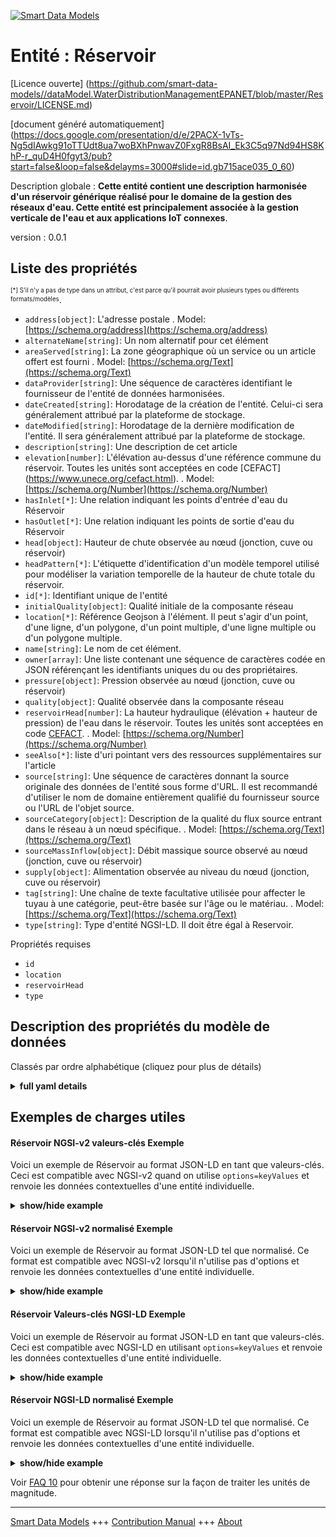 <!-- 10-Header -->  
[![Smart Data Models](https://smartdatamodels.org/wp-content/uploads/2022/01/SmartDataModels_logo.png "Logo")](https://smartdatamodels.org)  
Entité : Réservoir  
==================<!-- /10-Header -->  
<!-- 15-License -->  
[Licence ouverte] (https://github.com/smart-data-models//dataModel.WaterDistributionManagementEPANET/blob/master/Reservoir/LICENSE.md)  
[document généré automatiquement] (https://docs.google.com/presentation/d/e/2PACX-1vTs-Ng5dIAwkg91oTTUdt8ua7woBXhPnwavZ0FxgR8BsAI_Ek3C5q97Nd94HS8KhP-r_quD4H0fgyt3/pub?start=false&loop=false&delayms=3000#slide=id.gb715ace035_0_60)  
<!-- /15-License -->  
<!-- 20-Description -->  
Description globale : **Cette entité contient une description harmonisée d'un réservoir générique réalisé pour le domaine de la gestion des réseaux d'eau. Cette entité est principalement associée à la gestion verticale de l'eau et aux applications IoT connexes**.  
version : 0.0.1  
<!-- /20-Description -->  
<!-- 30-PropertiesList -->  

## Liste des propriétés  

<sup><sub>[*] S'il n'y a pas de type dans un attribut, c'est parce qu'il pourrait avoir plusieurs types ou différents formats/modèles</sub></sup>.  
- `address[object]`: L'adresse postale  . Model: [https://schema.org/address](https://schema.org/address)- `alternateName[string]`: Un nom alternatif pour cet élément  - `areaServed[string]`: La zone géographique où un service ou un article offert est fourni  . Model: [https://schema.org/Text](https://schema.org/Text)- `dataProvider[string]`: Une séquence de caractères identifiant le fournisseur de l'entité de données harmonisées.  - `dateCreated[string]`: Horodatage de la création de l'entité. Celui-ci sera généralement attribué par la plateforme de stockage.  - `dateModified[string]`: Horodatage de la dernière modification de l'entité. Il sera généralement attribué par la plateforme de stockage.  - `description[string]`: Une description de cet article  - `elevation[number]`: L'élévation au-dessus d'une référence commune du réservoir. Toutes les unités sont acceptées en code [CEFACT] (https://www.unece.org/cefact.html).  . Model: [https://schema.org/Number](https://schema.org/Number)- `hasInlet[*]`: Une relation indiquant les points d'entrée d'eau du Réservoir  - `hasOutlet[*]`: Une relation indiquant les points de sortie d'eau du Réservoir  - `head[object]`: Hauteur de chute observée au nœud (jonction, cuve ou réservoir)  - `headPattern[*]`: L'étiquette d'identification d'un modèle temporel utilisé pour modéliser la variation temporelle de la hauteur de chute totale du réservoir.  - `id[*]`: Identifiant unique de l'entité  - `initialQuality[object]`: Qualité initiale de la composante réseau  - `location[*]`: Référence Geojson à l'élément. Il peut s'agir d'un point, d'une ligne, d'un polygone, d'un point multiple, d'une ligne multiple ou d'un polygone multiple.  - `name[string]`: Le nom de cet élément.  - `owner[array]`: Une liste contenant une séquence de caractères codée en JSON référençant les identifiants uniques du ou des propriétaires.  - `pressure[object]`: Pression observée au nœud (jonction, cuve ou réservoir)  - `quality[object]`: Qualité observée dans la composante réseau  - `reservoirHead[number]`: La hauteur hydraulique (élévation + hauteur de pression) de l'eau dans le réservoir. Toutes les unités sont acceptées en code [CEFACT](https://www.unece.org/cefact.html).  . Model: [https://schema.org/Number](https://schema.org/Number)- `seeAlso[*]`: liste d'uri pointant vers des ressources supplémentaires sur l'article  - `source[string]`: Une séquence de caractères donnant la source originale des données de l'entité sous forme d'URL. Il est recommandé d'utiliser le nom de domaine entièrement qualifié du fournisseur source ou l'URL de l'objet source.  - `sourceCategory[object]`: Description de la qualité du flux source entrant dans le réseau à un nœud spécifique.  . Model: [https://schema.org/Text](https://schema.org/Text)- `sourceMassInflow[object]`: Débit massique source observé au nœud (jonction, cuve ou réservoir)  - `supply[object]`: Alimentation observée au niveau du nœud (jonction, cuve ou réservoir)  - `tag[string]`: Une chaîne de texte facultative utilisée pour affecter le tuyau à une catégorie, peut-être basée sur l'âge ou le matériau.  . Model: [https://schema.org/Text](https://schema.org/Text)- `type[string]`: Type d'entité NGSI-LD. Il doit être égal à Reservoir.  <!-- /30-PropertiesList -->  
<!-- 35-RequiredProperties -->  
Propriétés requises  
- `id`  - `location`  - `reservoirHead`  - `type`  <!-- /35-RequiredProperties -->  
<!-- 40-RequiredProperties -->  
<!-- /40-RequiredProperties -->  
<!-- 50-DataModelHeader -->  
## Description des propriétés du modèle de données  
Classés par ordre alphabétique (cliquez pour plus de détails)  
<!-- /50-DataModelHeader -->  
<!-- 60-ModelYaml -->  
<details><summary><strong>full yaml details</strong></summary>    
```yaml  
Reservoir:    
  description: 'This entity contains a harmonised description of a generic Reservoir made for the Water Network Management domain. This entity is primarily associated with the water management vertical and related IoT applications.'    
  properties:    
    address:    
      description: 'The mailing address'    
      properties:    
        addressCountry:    
          description: 'Property. The country. For example, Spain. Model:''https://schema.org/addressCountry'''    
          type: string    
        addressLocality:    
          description: 'Property. The locality in which the street address is, and which is in the region. Model:''https://schema.org/addressLocality'''    
          type: string    
        addressRegion:    
          description: 'Property. The region in which the locality is, and which is in the country. Model:''https://schema.org/addressRegion'''    
          type: string    
        postOfficeBoxNumber:    
          description: 'Property. The post office box number for PO box addresses. For example, 03578. Model:''https://schema.org/postOfficeBoxNumber'''    
          type: string    
        postalCode:    
          description: 'Property. The postal code. For example, 24004. Model:''https://schema.org/https://schema.org/postalCode'''    
          type: string    
        streetAddress:    
          description: 'Property. The street address. Model:''https://schema.org/streetAddress'''    
          type: string    
      type: object    
      x-ngsi:    
        model: https://schema.org/address    
        type: Property    
    alternateName:    
      description: 'An alternative name for this item'    
      type: string    
      x-ngsi:    
        type: Property    
    areaServed:    
      description: 'The geographic area where a service or offered item is provided'    
      type: string    
      x-ngsi:    
        model: https://schema.org/Text    
        type: Property    
    dataProvider:    
      description: 'A sequence of characters identifying the provider of the harmonised data entity.'    
      type: string    
      x-ngsi:    
        type: Property    
    dateCreated:    
      description: 'Entity creation timestamp. This will usually be allocated by the storage platform.'    
      format: date-time    
      type: string    
      x-ngsi:    
        type: Property    
    dateModified:    
      description: 'Timestamp of the last modification of the entity. This will usually be allocated by the storage platform.'    
      format: date-time    
      type: string    
      x-ngsi:    
        type: Property    
    description:    
      description: 'A description of this item'    
      type: string    
      x-ngsi:    
        type: Property    
    elevation:    
      description: 'The elevation above some common reference of the Reservoir. All units are accepted in [CEFACT](https://www.unece.org/cefact.html) code.'    
      type: number    
      x-ngsi:    
        model: https://schema.org/Number    
        type: Property    
        units: Metre    
    hasInlet:    
      anyOf:    
        - description: 'Property. Identifier format of any NGSI entity'    
          maxLength: 256    
          minLength: 1    
          pattern: ^[\w\-\.\{\}\$\+\*\[\]`|~^@!,:\\]+$    
          type: string    
        - description: 'Property. Identifier format of any NGSI entity'    
          format: uri    
          type: string    
      description: 'A relationship indicating the water inlet points of the Reservoir'    
      x-ngsi:    
        type: Relationship    
    hasOutlet:    
      anyOf:    
        - description: 'Property. Identifier format of any NGSI entity'    
          maxLength: 256    
          minLength: 1    
          pattern: ^[\w\-\.\{\}\$\+\*\[\]`|~^@!,:\\]+$    
          type: string    
        - description: 'Property. Identifier format of any NGSI entity'    
          format: uri    
          type: string    
      description: 'A relationship indicating the water outlet points of the Reservoir'    
      x-ngsi:    
        type: Relationship    
    head:    
      description: 'Observed head at the node (junction, tank or reservoir)'    
      properties:    
        observedBy:    
          anyOf:    
            - description: 'Property. Identifier format of any NGSI entity'    
              maxLength: 256    
              minLength: 1    
              pattern: ^[\w\-\.\{\}\$\+\*\[\]`|~^@!,:\\]+$    
              type: string    
            - description: 'Property. Identifier format of any NGSI entity'    
              format: uri    
              type: string    
        value:    
          type: number    
      type: object    
      x-ngsi:    
        type: Property    
    headPattern:    
      anyOf:    
        - description: 'Property. Identifier format of any NGSI entity'    
          maxLength: 256    
          minLength: 1    
          pattern: ^[\w\-\.\{\}\$\+\*\[\]`|~^@!,:\\]+$    
          type: string    
        - description: 'Property. Identifier format of any NGSI entity'    
          format: uri    
          type: string    
      description: 'The ID label of a time pattern used to model time variation in the reservoir''s total head'    
      x-ngsi:    
        type: Relationship    
    id:    
      anyOf: &reservoir_-_properties_-_owner_-_items_-_anyof    
        - description: 'Property. Identifier format of any NGSI entity'    
          maxLength: 256    
          minLength: 1    
          pattern: ^[\w\-\.\{\}\$\+\*\[\]`|~^@!,:\\]+$    
          type: string    
        - description: 'Property. Identifier format of any NGSI entity'    
          format: uri    
          type: string    
      description: 'Unique identifier of the entity'    
      x-ngsi:    
        type: Property    
    initialQuality:    
      description: 'Initial quality in the network component'    
      properties:    
        observedBy:    
          anyOf:    
            - description: 'Property. Identifier format of any NGSI entity'    
              maxLength: 256    
              minLength: 1    
              pattern: ^[\w\-\.\{\}\$\+\*\[\]`|~^@!,:\\]+$    
              type: string    
            - description: 'Property. Identifier format of any NGSI entity'    
              format: uri    
              type: string    
        value:    
          type: number    
      type: object    
      x-ngsi:    
        type: Property    
    location:    
      description: 'Geojson reference to the item. It can be Point, LineString, Polygon, MultiPoint, MultiLineString or MultiPolygon'    
      oneOf:    
        - description: 'GeoProperty. Geojson reference to the item. Point'    
          properties:    
            bbox:    
              items:    
                type: number    
              minItems: 4    
              type: array    
            coordinates:    
              items:    
                type: number    
              minItems: 2    
              type: array    
            type:    
              enum:    
                - Point    
              type: string    
          required:    
            - type    
            - coordinates    
          title: 'GeoJSON Point'    
          type: object    
        - description: 'GeoProperty. Geojson reference to the item. LineString'    
          properties:    
            bbox:    
              items:    
                type: number    
              minItems: 4    
              type: array    
            coordinates:    
              items:    
                items:    
                  type: number    
                minItems: 2    
                type: array    
              minItems: 2    
              type: array    
            type:    
              enum:    
                - LineString    
              type: string    
          required:    
            - type    
            - coordinates    
          title: 'GeoJSON LineString'    
          type: object    
        - description: 'GeoProperty. Geojson reference to the item. Polygon'    
          properties:    
            bbox:    
              items:    
                type: number    
              minItems: 4    
              type: array    
            coordinates:    
              items:    
                items:    
                  items:    
                    type: number    
                  minItems: 2    
                  type: array    
                minItems: 4    
                type: array    
              type: array    
            type:    
              enum:    
                - Polygon    
              type: string    
          required:    
            - type    
            - coordinates    
          title: 'GeoJSON Polygon'    
          type: object    
        - description: 'GeoProperty. Geojson reference to the item. MultiPoint'    
          properties:    
            bbox:    
              items:    
                type: number    
              minItems: 4    
              type: array    
            coordinates:    
              items:    
                items:    
                  type: number    
                minItems: 2    
                type: array    
              type: array    
            type:    
              enum:    
                - MultiPoint    
              type: string    
          required:    
            - type    
            - coordinates    
          title: 'GeoJSON MultiPoint'    
          type: object    
        - description: 'GeoProperty. Geojson reference to the item. MultiLineString'    
          properties:    
            bbox:    
              items:    
                type: number    
              minItems: 4    
              type: array    
            coordinates:    
              items:    
                items:    
                  items:    
                    type: number    
                  minItems: 2    
                  type: array    
                minItems: 2    
                type: array    
              type: array    
            type:    
              enum:    
                - MultiLineString    
              type: string    
          required:    
            - type    
            - coordinates    
          title: 'GeoJSON MultiLineString'    
          type: object    
        - description: 'GeoProperty. Geojson reference to the item. MultiLineString'    
          properties:    
            bbox:    
              items:    
                type: number    
              minItems: 4    
              type: array    
            coordinates:    
              items:    
                items:    
                  items:    
                    items:    
                      type: number    
                    minItems: 2    
                    type: array    
                  minItems: 4    
                  type: array    
                type: array    
              type: array    
            type:    
              enum:    
                - MultiPolygon    
              type: string    
          required:    
            - type    
            - coordinates    
          title: 'GeoJSON MultiPolygon'    
          type: object    
      x-ngsi:    
        type: GeoProperty    
    name:    
      description: 'The name of this item.'    
      type: string    
      x-ngsi:    
        type: Property    
    owner:    
      description: 'A List containing a JSON encoded sequence of characters referencing the unique Ids of the owner(s)'    
      items:    
        anyOf: *reservoir_-_properties_-_owner_-_items_-_anyof    
        description: 'Property. Unique identifier of the entity'    
      type: array    
      x-ngsi:    
        type: Property    
    pressure:    
      description: 'Observed pressure at the node (junction, tank or reservoir)'    
      properties:    
        observedBy:    
          anyOf:    
            - description: 'Property. Identifier format of any NGSI entity'    
              maxLength: 256    
              minLength: 1    
              pattern: ^[\w\-\.\{\}\$\+\*\[\]`|~^@!,:\\]+$    
              type: string    
            - description: 'Property. Identifier format of any NGSI entity'    
              format: uri    
              type: string    
        value:    
          type: number    
      type: object    
      x-ngsi:    
        type: Property    
    quality:    
      description: 'Observed quality in the network component'    
      properties:    
        observedBy:    
          anyOf:    
            - description: 'Property. Identifier format of any NGSI entity'    
              maxLength: 256    
              minLength: 1    
              pattern: ^[\w\-\.\{\}\$\+\*\[\]`|~^@!,:\\]+$    
              type: string    
            - description: 'Property. Identifier format of any NGSI entity'    
              format: uri    
              type: string    
        value:    
          type: number    
      type: object    
      x-ngsi:    
        type: Property    
    reservoirHead:    
      description: 'The hydraulic head (elevation + pressure head) of water in the Reservoir. All units are accepted in [CEFACT](https://www.unece.org/cefact.html) code.'    
      type: number    
      x-ngsi:    
        model: https://schema.org/Number    
        type: Property    
        units: Metre    
    seeAlso:    
      description: 'list of uri pointing to additional resources about the item'    
      oneOf:    
        - items:    
            format: uri    
            type: string    
          minItems: 1    
          type: array    
        - format: uri    
          type: string    
      x-ngsi:    
        type: Property    
    source:    
      description: 'A sequence of characters giving the original source of the entity data as a URL. Recommended to be the fully qualified domain name of the source provider, or the URL to the source object.'    
      type: string    
      x-ngsi:    
        type: Property    
    sourceCategory:    
      description: 'Description of the quality of source flow entering the network at a specific node.'    
      properties:    
        sourcePattern:    
          anyOf:    
            - description: 'Property. Identifier format of any NGSI entity'    
              maxLength: 256    
              minLength: 1    
              pattern: ^[\w\-\.\{\}\$\+\*\[\]`|~^@!,:\\]+$    
              type: string    
            - description: 'Property. Identifier format of any NGSI entity'    
              format: uri    
              type: string    
          description: 'Relationship. A relationship to the pattern pf the sourceCategory property'    
        sourceQuality:    
          description: 'Property. Model:''https://schema.org/Number''. Units: ''mg/L''. Baseline or average concentration (or mass flow rate) of source. A sub-property of the Property ''sourceCategory''. All units are accepted in [CEFACT](https://www.unece.org/cefact.html) code.'    
          type: number    
        sourceType:    
          description: 'Property. Model:''https://schema.org/Text''. A sub-property of the Property ''sourceCategory'''    
          enum:    
            - CONCEN    
            - MASS    
            - FLOWPACED    
            - SETPOINT    
          type: string    
      type: object    
      x-ngsi:    
        model: https://schema.org/Text    
        type: Property    
    sourceMassInflow:    
      description: 'Observed source mass inflow at the node (junction, tank or reservoir)'    
      properties:    
        observedBy:    
          anyOf:    
            - description: 'Property. Identifier format of any NGSI entity'    
              maxLength: 256    
              minLength: 1    
              pattern: ^[\w\-\.\{\}\$\+\*\[\]`|~^@!,:\\]+$    
              type: string    
            - description: 'Property. Identifier format of any NGSI entity'    
              format: uri    
              type: string    
        value:    
          type: number    
      type: object    
      x-ngsi:    
        type: Property    
    supply:    
      description: 'Observed supply at the node (junction, tank or reservoir)'    
      properties:    
        observedBy:    
          anyOf:    
            - description: 'Property. Identifier format of any NGSI entity'    
              maxLength: 256    
              minLength: 1    
              pattern: ^[\w\-\.\{\}\$\+\*\[\]`|~^@!,:\\]+$    
              type: string    
            - description: 'Property. Identifier format of any NGSI entity'    
              format: uri    
              type: string    
        value:    
          type: number    
      type: object    
      x-ngsi:    
        type: Property    
    tag:    
      description: 'An optional text string used to assign the pipe to a category, perhaps one based on age or material'    
      type: string    
      x-ngsi:    
        model: https://schema.org/Text    
        type: Property    
    type:    
      description: 'NGSI-LD Entity Type. It must be equal to Reservoir.'    
      enum:    
        - Reservoir    
      type: string    
      x-ngsi:    
        type: Property    
  required:    
    - id    
    - type    
    - location    
    - reservoirHead    
  type: object    
  x-derived-from: ""    
  x-disclaimer: 'Redistribution and use in source and binary forms, with or without modification, are permitted  provided that the license conditions are met. Copyleft (c) 2021 Contributors to Smart Data Models Program'    
  x-license-url: https://github.com/smart-data-models/dataModel.WaterDistributionManagementEPANET/blob/master/Reservoir/LICENSE.md    
  x-model-schema: https://smart-data-models.github.io/dataModel.WaterDistributionManagementEPANET/Reservoir/schema.json    
  x-model-tags: FIWARE4WATER    
  x-version: 0.0.1    
```  
</details>    
<!-- /60-ModelYaml -->  
<!-- 70-MiddleNotes -->  
<!-- /70-MiddleNotes -->  
<!-- 80-Examples -->  
## Exemples de charges utiles  
#### Réservoir NGSI-v2 valeurs-clés Exemple  
Voici un exemple de Réservoir au format JSON-LD en tant que valeurs-clés. Ceci est compatible avec NGSI-v2 quand on utilise `options=keyValues` et renvoie les données contextuelles d'une entité individuelle.  
<details><summary><strong>show/hide example</strong></summary>    
```json  
{  
  "id": "1863179e-3768-4480-9167-ff21f870dd19",  
  "type": "Reservoir",  
  "location": {  
    "type": "Point",  
    "coordinates": [  
      24.30623,  
      60.07966  
    ]  
  },  
  "reservoirHead": 59.00,  
  "headPattern": "fbcb5fc8-8ca3-4533",  
  "elevation": 105.8,  
  "description": "This entity contains a harmonised description of a Reservoir",  
  "initialQuality": {  
    "value": 0.5  
  },  
  "sourceCategory": {  
    "value": "CategroyX",  
    "sourceType": "MASS",  
    "sourceQuality": 1.2,  
    "sourcePattern": "fbcb5fc8-8ca3-4533-a2eb-34bc89262190"  
  },  
  "tag": "DMA1"  
}  
```  
</details>  
#### Réservoir NGSI-v2 normalisé Exemple  
Voici un exemple de Réservoir au format JSON-LD tel que normalisé. Ce format est compatible avec NGSI-v2 lorsqu'il n'utilise pas d'options et renvoie les données contextuelles d'une entité individuelle.  
<details><summary><strong>show/hide example</strong></summary>    
```json  
{  
  "id": "1863179e-3768-4480-9167-ff21f870dd19",  
  "type": "Reservoir",  
  "location": {  
    "type": "geo:json",  
    "value": {  
      "type": "Point",  
      "coordinates": [  
        24.30623,  
        60.07966  
      ]  
    }  
  },  
  "reservoirHead": {  
    "type": "Number",  
    "value": 59.00  
  },  
  "headPattern": {  
    "type": "Relationship",  
    "object": "fbcb5fc8-8ca3-4533"  
  },  
  "elevation": {  
    "type": "Number",  
    "value": 105.8  
  },  
  "description": {  
    "type": "Text",  
    "value": "This entity contains a harmonised description of a Reservoir"  
  },  
  "initialQuality": {  
    "type": "Number",  
    "value": 0.5  
  },  
  "sourceCategory": {  
    "type": "object",  
    "value": {  
      "value": "CategoryX",  
      "sourceType": "MASS",  
      "sourceQuality": 1.2,  
      "sourcePattern": "fbcb5fc8-8ca3-4533-a2eb-34bc89262190"  
    }  
  },  
  "tag": {  
    "type": "Text",  
    "value": "DMA1"  
  },  
  "pressure": {  
    "type": "object",  
    "value": {  
      "value": 20,  
      "observedBy": "device-9845A"  
    }  
  },  
  "supply": {  
    "type": "object",  
    "value": {  
      "value": 150,  
      "observedBy": "device-9845A"  
    }  
  },  
  "head": {  
    "type": "object",  
    "value": {  
      "value": 20,  
      "observedBy": "device-9845A"  
    }  
  },  
  "quality": {  
    "type": "object",  
    "value": {  
      "value": 0.5,  
      "observedBy": "device-9845A"  
    }  
  },  
  "sourceMassInflow": {  
    "type": "object",  
    "value": {  
      "value": 100,  
      "observedBy": "device-9845A"  
    }  
  }  
}  
```  
</details>  
#### Réservoir Valeurs-clés NGSI-LD Exemple  
Voici un exemple de Réservoir au format JSON-LD en tant que valeurs-clés. Ceci est compatible avec NGSI-LD en utilisant `options=keyValues` et renvoie les données contextuelles d'une entité individuelle.  
<details><summary><strong>show/hide example</strong></summary>    
```json  
{  
    "id": "urn:ngsi-ld:Reservoir:1863179e-3768-4480-9167-ff21f870dd19",  
    "type": "Reservoir",  
    "createdAt": "2020-03-02T15:42:00Z",  
    "description": "This entity contains a harmonised description of a Reservoir",  
    "elevation": 105.8,  
    "headPattern": "urn:ngsi-ld:Pattern:fbcb5fc8-8ca3-4533",  
    "initialQuality": 0.5,  
    "location": {  
        "coordinates": [  
            24.30623,  
            60.07966  
        ],  
        "type": "Point"  
    },  
    "modifiedAt": "2020-03-02T15:45:00Z",  
    "reservoirHead": 59.0,  
    "sourceCategory": "CategroyX",  
    "tag": "DMA1",  
    "@context": [  
        "https://raw.githubusercontent.com/smart-data-models/dataModel.WaterDistributionManagementEPANET/master/context.jsonld"  
    ]  
}  
```  
</details>  
#### Réservoir NGSI-LD normalisé Exemple  
Voici un exemple de Réservoir au format JSON-LD tel que normalisé. Ce format est compatible avec NGSI-LD lorsqu'il n'utilise pas d'options et renvoie les données contextuelles d'une entité individuelle.  
<details><summary><strong>show/hide example</strong></summary>    
```json  
{  
    "id": "urn:ngsi-ld:Reservoir:1863179e-3768-4480-9167-ff21f870dd19",  
    "type": "Reservoir",  
    "description": {  
        "type": "Property",  
        "value": "This entity contains a harmonised description of a Reservoir"  
    },  
    "elevation": {  
        "type": "Property",  
        "value": 105.8,  
        "unitCode": "MTR"  
    },  
    "head": {  
        "type": "Property",  
        "value": {  
            "type": "Property",  
            "value": 20,  
            "unitCode": "MTR"  
        },  
        "observedBy": {  
            "type": "Relationship",  
            "object": "urn:ngsi-ld:Device:device-9845A"  
        }  
    },  
    "headPattern": {  
        "type": "Relationship",  
        "object": "urn:ngsi-ld:Pattern:fbcb5fc8-8ca3-4533"  
    },  
    "initialQuality": {  
        "type": "Property",  
        "value": 0.5,  
        "unitCode": "M1"  
    },  
    "location": {  
        "type": "GeoProperty",  
        "value": {  
            "type": "Point",  
            "coordinates": [  
                24.30623,  
                60.07966  
            ]  
        }  
    },  
    "pressure": {  
        "type": "Property",  
        "value": {  
            "type": "Property",  
            "value": 20,  
            "unitCode": "MTR"  
        },  
        "observedBy": {  
            "type": "Relationship",  
            "object": "urn:ngsi-ld:Device:device-9845A"  
        }  
    },  
    "quality": {  
        "type": "Property",  
        "value": {  
            "type": "Property",  
            "value": 0.5,  
            "unitCode": "M1"  
        },  
        "observedBy": {  
            "type": "Relationship",  
            "object": "urn:ngsi-ld:Device:device-9845A"  
        }  
    },  
    "reservoirHead": {  
        "type": "Property",  
        "value": 59.0,  
        "unitCode": "MTR"  
    },  
    "sourceCategory": {  
        "type": "Property",  
        "value": {  
            "type": "Property",  
            "value": "CategoryX"  
        },  
        "sourceType": {  
            "type": "Property",  
            "value": "MASS"  
        },  
        "sourceQuality": {  
            "type": "Property",  
            "value": 1.2,  
            "unitCode": "M1"  
        },  
        "sourcePattern": {  
            "type": "Relationship",  
            "object": "urn:ngsi-ld:Pattern:fbcb5fc8-8ca3-4533-a2eb-34bc89262190"  
        }  
    },  
    "sourceMassInflow": {  
        "type": "Property",  
        "value": {  
            "type": "Property",  
            "value": 100,  
            "unitCode": "F27"  
        },  
        "observedBy": {  
            "type": "Relationship",  
            "object": "urn:ngsi-ld:Device:device-9845A"  
        }  
    },  
    "supply": {  
        "type": "Property",  
        "value": {  
            "type": "Property",  
            "value": 150,  
            "unitCode": "LTR"  
        },  
        "observedBy": {  
            "type": "Relationship",  
            "object": "urn:ngsi-ld:Device:device-9845A"  
        }  
    },  
    "tag": {  
        "type": "Property",  
        "value": "DMA1"  
    },  
    "@context": [  
        "https://raw.githubusercontent.com/smart-data-models/dataModel.WaterDistributionManagementEPANET/master/context.jsonld"  
    ]  
}  
```  
</details><!-- /80-Examples -->  
<!-- 90-FooterNotes -->  
<!-- /90-FooterNotes -->  
<!-- 95-Units -->  
Voir [FAQ 10](https://smartdatamodels.org/index.php/faqs/) pour obtenir une réponse sur la façon de traiter les unités de magnitude.  
<!-- /95-Units -->  
<!-- 97-LastFooter -->  
---  
[Smart Data Models](https://smartdatamodels.org) +++ [Contribution Manual](https://bit.ly/contribution_manual) +++ [About](https://bit.ly/Introduction_SDM)<!-- /97-LastFooter -->  
